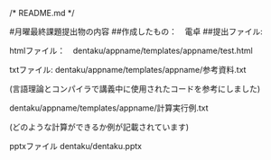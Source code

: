 /* README.md */

#月曜最終課題提出物の内容
##作成したもの：　電卓
##提出ファイル:
<p>htmlファイル：　dentaku/appname/templates/appname/test.html</p>
<p>txtファイル:  dentaku/appname/templates/appname/参考資料.txt</p>
<p>(言語理論とコンパイラで講義中に使用されたコードを参考にしました)</p>
<p>dentaku/appname/templates/appname/計算実行例.txt</p>
<p>(どのような計算ができるか例が記載されています)</p>
<p>pptxファイル   dentaku/dentaku.pptx</p>
